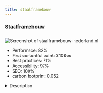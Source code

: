 ```yaml
---
title: staalframebouw
---
```


<div style="height: 3rem">
  <a href="http://www.staalframebouw-nederland.nl/"><h3>Staalframebouw</h3></a>
</div>
<img loading="lazy" src="/images/thumbs/staalframebouw-nederland.nl.jpg" alt="Screenshot of staalframebouw-nederland.nl" />
<ul>
  <li>Performace: 82%</li>
  <li>
    First contentful paint:
    3.10Sec
  </li>
  <li>Best practices: 71%</li>
  <li>Accessibility: 97%</li>
  <li>SEO: 100%</li>
  <li>carbon footprint: 0.052</li>
</ul>
<details>
  <summary>Description</summary>
  <p>Website of a company promoting and selling steel (frame) construction. Lots of promotional editorials and various construction services offered. The site includes a directory of example architectural designs with a search and filter function.

Target audience are both the future house owners and construction related companies (architects/designers, construction management, construction).Joomla 3.6 using:
- Site/pagebuilder: Yootheme Pro
- CCK: K2 (and SIGpro)
- Presentation: Zentools2
- Search and filter: JA K2 Filter
- Forms: RSForms! Pro
- General: Akeeba backup and Admintools, ITPmeta, OSMap, JCE editor</p>
</details>

